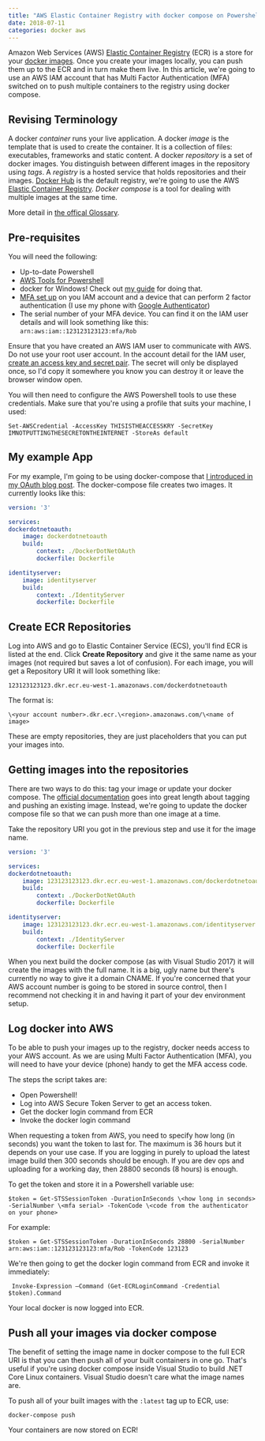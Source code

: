 ```yaml
---
title: "AWS Elastic Container Registry with docker compose on Powershell"
date: 2018-07-11
categories: docker aws
---
```

Amazon Web Services (AWS) [Elastic Container Registry](https://aws.amazon.com/ecr/) (ECR) is a store for your [docker images](https://docs.docker.com/glossary/?term=image). Once you create your images locally, you can push them up to the ECR and in turn make them live. In this article, we're going to use an AWS IAM account that has Multi Factor Authentication (MFA) switched on to push multiple containers to the registry using docker compose. 

## Revising Terminology
A docker _container_ runs your live application. A docker _image_ is the template that is used to create the container. It is a collection of files: executables, frameworks and static content. A docker _repository_ is a set of docker images. You distinguish between different images in the repository using _tags_. A _registry_ is a hosted service that holds repositories and their images. [Docker Hub](https://hub.docker.com/) is the default registry, we're going to use the AWS [Elastic Container Registry](https://aws.amazon.com/ecr/). _Docker compose_ is a tool for dealing with multiple images at the same time.

More detail in [the offical Glossary](https://docs.docker.com/glossary/).

## Pre-requisites
You will need the following:

- Up-to-date Powershell
- [AWS Tools for Powershell](https://docs.aws.amazon.com/powershell/latest/userguide/pstools-getting-set-up-windows.html)
- docker for Windows! Check out [my guide](https://brainwipe.github.io/2017-10-30-oauth-on-docker-part1) for doing that.
- [MFA set up](https://docs.aws.amazon.com/IAM/latest/UserGuide/id_credentials_mfa_enable.html) on you IAM account and a device that can perform 2 factor authentication (I use my phone with [Google Authenticator](https://support.google.com/accounts/answer/1066447?co=GENIE.Platform%3DAndroid&hl=en))
- The serial number of your MFA device. You can find it on the IAM user details and will look something like this: `arn:aws:iam::123123123123:mfa/Rob`

Ensure that you have created an AWS IAM user to communicate with AWS. Do not use your root user account. In the account detail for the IAM user, [create an access key and secret pair](https://docs.aws.amazon.com/powershell/latest/userguide/pstools-appendix-sign-up.html). The secret will only be displayed once, so I'd copy it somewhere you know you can destroy it or leave the browser window open. 

You will then need to configure the AWS Powershell tools to use these credentials. Make sure that you're using a profile that suits your machine, I used:

    Set-AWSCredential -AccessKey THISISTHEACCESSKRY -SecretKey IMNOTPUTTINGTHESECRETONTHEINTERNET -StoreAs default

## My example App
For my example, I'm going to be using docker-compose that [I introduced in my OAuth blog post](https://brainwipe.github.io/2017-10-30-oauth-on-docker-part1). The docker-compose file creates two images. It currently looks like this: 

```yml
version: '3'

services:
dockerdotnetoauth:
    image: dockerdotnetoauth
    build:
        context: ./DockerDotNetOAuth
        dockerfile: Dockerfile

identityserver:
    image: identityserver
    build:
        context: ./IdentityServer
        dockerfile: Dockerfile
```

## Create ECR Repositories
Log into AWS and go to Elastic Container Service (ECS), you'll find ECR is listed at the end. Click **Create Repository** and give it the same name as your images (not required but saves a lot of confusion). For each image, you will get a Repository URI it will look something like:

    123123123123.dkr.ecr.eu-west-1.amazonaws.com/dockerdotnetoauth

The format is:

    \<your account number>.dkr.ecr.\<region>.amazonaws.com/\<name of image>

These are empty repositories, they are just placeholders that you can put your images into.

## Getting images into the repositories
There are two ways to do this: tag your image or update your docker compose. The [official documentation](https://docs.aws.amazon.com/AmazonECR/latest/userguide/docker-push-ecr-image.html) goes into great length about tagging and pushing an existing image. Instead, we're going to update the docker compose file so that we can push more than one image at a time.

Take the repository URI you got in the previous step and use it for the image name.

```yml
version: '3'

services:
dockerdotnetoauth:
    image: 123123123123.dkr.ecr.eu-west-1.amazonaws.com/dockerdotnetoauth
    build:
        context: ./DockerDotNetOAuth
        dockerfile: Dockerfile

identityserver:
    image: 123123123123.dkr.ecr.eu-west-1.amazonaws.com/identityserver
    build:
        context: ./IdentityServer
        dockerfile: Dockerfile
```

When you next build the docker compose (as with Visual Studio 2017) it will create the images with the full name. It is a big, ugly name but there's currently no way to give it a domain CNAME. If you're concerned that your AWS account number is going to be stored in source control, then I recommend not checking it in and having it part of your dev environment setup.

## Log docker into AWS
To be able to push your images up to the registry, docker needs access to your AWS account. As we are using Multi Factor Authentication (MFA), you will need to have your device (phone) handy to get the MFA access code.

The steps the script takes are:
- Open Powershell!
- Log into AWS Secure Token Server to get an access token.
- Get the docker login command from ECR
- Invoke the docker login command

When requesting a token from AWS, you need to specify how long (in seconds) you want the token to last for. The maximum is 36 hours but it depends on your use case. If you are logging in purely to upload the latest image build then 300 seconds should be enough. If you are dev ops and uploading for a working day, then 28800 seconds (8 hours) is enough.

To get the token and store it in a Powershell variable use:

    $token = Get-STSSessionToken -DurationInSeconds \<how long in seconds> -SerialNumber \<mfa serial> -TokenCode \<code from the authenticator on your phone>

For example:

    $token = Get-STSSessionToken -DurationInSeconds 28800 -SerialNumber arn:aws:iam::123123123123:mfa/Rob -TokenCode 123123

We're then going to get the docker login command from ECR and invoke it immediately:

     Invoke-Expression –Command (Get-ECRLoginCommand -Credential $token).Command

Your local docker is now logged into ECR.

## Push all your images via docker compose
The benefit of setting the image name in docker compose to the full ECR URI is that you can then push all of your built containers in one go. That's useful if you're using docker compose inside Visual Studio to build .NET Core Linux containers. Visual Studio doesn't care what the image names are.

To push all of your built images with the `:latest` tag up to ECR, use:

    docker-compose push

Your containers are now stored on ECR!